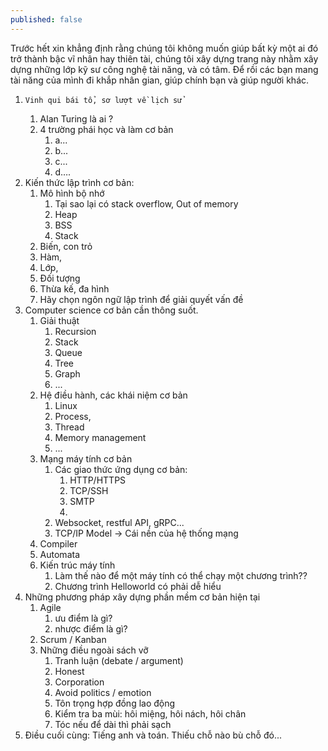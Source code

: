 ```yaml
---
published: false
---
```

Trước hết xin khẳng định rằng chúng tôi không muốn giúp bất kỳ một ai đó trở thành bậc vĩ nhân hay thiên tài, chúng tôi xây dựng trang này nhằm xây dựng những lớp kỹ sư công nghệ tài năng, và  có tâm. Để rồi các bạn mang tài năng của mình đi khắp nhân gian, giúp chính bạn và giúp người khác. 
1.     Vinh qui bái tổ, sơ lượt về lịch sử
    1. Alan Turing là ai ?
    2. 4 trường phái học và làm cơ bản
        1. a...
        2. b...
        3. c...
        4. d….
2. Kiến thức lập trình cơ bản: 
    1. Mô hình bộ nhớ
        1. Tại sao lại có stack overflow, Out of memory
        2. Heap
        3. BSS
        4. Stack
    1. Biến, con trỏ
    2. Hàm, 
    3. Lớp,
    4. Đối tượng
    5. Thừa kế, đa hình
    6. Hãy chọn ngôn ngữ lập trình để giải quyết vấn đề
3. Computer science cơ bản cần thông suốt. 
    1. Giải thuật
        1. Recursion
        2. Stack
        3. Queue
        4. Tree
        5. Graph
        6. ...
    2. Hệ điều hành, các khái niệm cơ bản
        1. Linux
        2. Process,
        3. Thread
        4. Memory management
        5. ...
    3. Mạng máy tính cơ bản
        1. Các giao thức ứng dụng cơ bản:
            1. HTTP/HTTPS
            2. TCP/SSH
            3. SMTP
            4. 
        2. Websocket, restful API, gRPC...
        3. TCP/IP Model -> Cái nền của hệ thống mạng
     4.  Compiler
     5. Automata
     6. Kiến trúc máy tính
        1. Làm thế nào để một máy tính có thể chạy một chương trình??
        2. Chương trình Helloworld có phải dễ hiểu
4. Những phương pháp xây dựng phần mềm cơ bản hiện tại
    1. Agile
        1. ưu điểm là gì?
        2. nhược điểm là gì?
    2. Scrum / Kanban
    3. Những điều ngoài sách vỡ
        1. Tranh luận (debate / argument)
        2. Honest 
        3. Corporation
        4. Avoid politics / emotion
        5. Tôn trọng hợp đồng lao động
        6. Kiểm tra ba mùi: hôi miệng, hôi nách, hôi chân
        7. Tóc nếu để dài thì phải sạch
5. Điều cuối cùng: Tiếng anh và toán. Thiếu chỗ nào bù chỗ đó...
